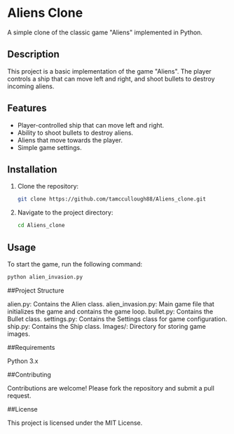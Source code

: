 # Aliens Clone

A simple clone of the classic game "Aliens" implemented in Python.

## Description

This project is a basic implementation of the game "Aliens". The player controls a ship that can move left and right, and shoot bullets to destroy incoming aliens.

## Features

- Player-controlled ship that can move left and right.
- Ability to shoot bullets to destroy aliens.
- Aliens that move towards the player.
- Simple game settings.

## Installation

1. Clone the repository:
    ```bash
    git clone https://github.com/tamccullough88/Aliens_clone.git
    ```
2. Navigate to the project directory:
    ```bash
    cd Aliens_clone
    ```

## Usage

To start the game, run the following command:
```bash
python alien_invasion.py
```

##Project Structure

alien.py: Contains the Alien class.
alien_invasion.py: Main game file that initializes the game and contains the game loop.
bullet.py: Contains the Bullet class.
settings.py: Contains the Settings class for game configuration.
ship.py: Contains the Ship class.
Images/: Directory for storing game images.

##Requirements

Python 3.x

##Contributing

Contributions are welcome! Please fork the repository and submit a pull request.

##License

This project is licensed under the MIT License.
